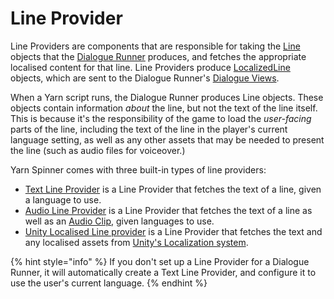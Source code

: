 # Line Provider

Line Providers are components that are responsible for taking the [Line](../../../api/csharp/yarn.optionset.option.line.md) objects that the [Dialogue Runner](../dialogue-runner.md) produces, and fetches the appropriate localised content for that line. Line Providers produce [LocalizedLine](../../../api/csharp/yarn.unity.localizedline.md) objects, which are sent to the Dialogue Runner's [Dialogue Views](../dialogue-view/).

When a Yarn script runs, the Dialogue Runner produces Line objects. These objects contain information _about_ the line, but not the text of the line itself. This is because it's the responsibility of the game to load the _user-facing_ parts of the line, including the text of the line in the player's current language setting, as well as any other assets that may be needed to present the line (such as audio files for voiceover.)

Yarn Spinner comes with three built-in types of line providers:

* [Text Line Provider](text-line-provider.md) is a Line Provider that fetches the text of a line, given a language to use.
* [Audio Line Provider](audio-line-provider.md) is a Line Provider that fetches the text of a line as well as an [Audio Clip](https://docs.unity3d.com/ScriptReference/AudioClip.html), given languages to use.
* [Unity Localised Line provider](unity-localised-line-provider.md) is a Line Provider that fetches the text and any localised assets from [Unity's Localization system](../../assets-and-localization/unity-localization.md).

{% hint style="info" %}
If you don't set up a Line Provider for a Dialogue Runner, it will automatically create a Text Line Provider, and configure it to use the user's current language.
{% endhint %}
